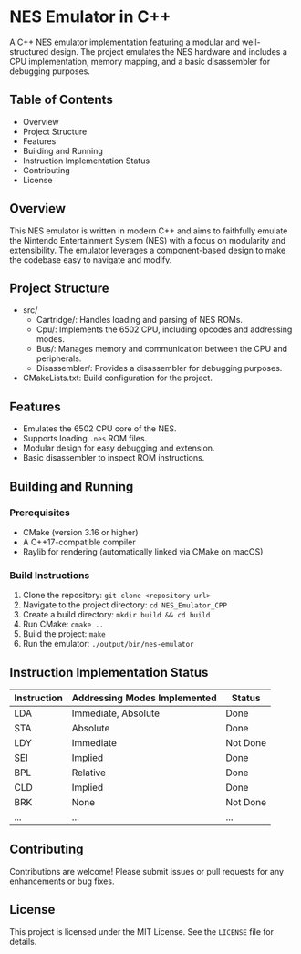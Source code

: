 # NES Emulator in C++

A C++ NES emulator implementation featuring a modular and well-structured design. The project emulates the NES hardware and includes a CPU implementation, memory mapping, and a basic disassembler for debugging purposes.

## Table of Contents
- Overview
- Project Structure
- Features
- Building and Running
- Instruction Implementation Status
- Contributing
- License

## Overview

This NES emulator is written in modern C++ and aims to faithfully emulate the Nintendo Entertainment System (NES) with a focus on modularity and extensibility. The emulator leverages a component-based design to make the codebase easy to navigate and modify.

## Project Structure

- src/
  - Cartridge/: Handles loading and parsing of NES ROMs.
  - Cpu/: Implements the 6502 CPU, including opcodes and addressing modes.
  - Bus/: Manages memory and communication between the CPU and peripherals.
  - Disassembler/: Provides a disassembler for debugging purposes.
- CMakeLists.txt: Build configuration for the project.

## Features

- Emulates the 6502 CPU core of the NES.
- Supports loading `.nes` ROM files.
- Modular design for easy debugging and extension.
- Basic disassembler to inspect ROM instructions.

## Building and Running

### Prerequisites
- CMake (version 3.16 or higher)
- A C++17-compatible compiler
- Raylib for rendering (automatically linked via CMake on macOS)

### Build Instructions
1. Clone the repository: `git clone <repository-url>`
2. Navigate to the project directory: `cd NES_Emulator_CPP`
3. Create a build directory: `mkdir build && cd build`
4. Run CMake: `cmake ..`
5. Build the project: `make`
6. Run the emulator: `./output/bin/nes-emulator`

## Instruction Implementation Status

| Instruction | Addressing Modes Implemented | Status |
|-------------|-------------------------------|--------|
| LDA         | Immediate, Absolute           | Done   |
| STA         | Absolute                      | Done   |
| LDY         | Immediate                     | Not Done |
| SEI         | Implied                       | Done   |
| BPL         | Relative                      | Done   |
| CLD         | Implied                       | Done   |
| BRK         | None                          | Not Done |
| ...         | ...                           | ...    |

## Contributing

Contributions are welcome! Please submit issues or pull requests for any enhancements or bug fixes.

## License

This project is licensed under the MIT License. See the `LICENSE` file for details.

